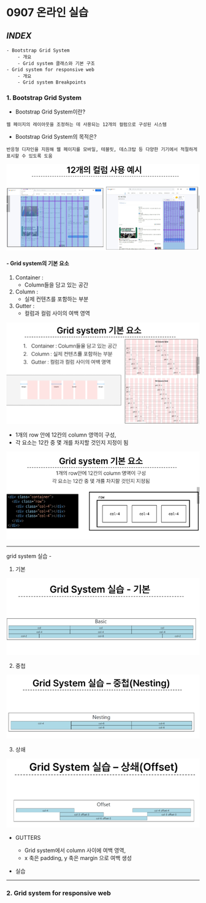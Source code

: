 # 0907 온라인 실습

## <em> INDEX </em>
    - Bootstrap Grid System
        - 개요
        - Grid system 클래스와 기본 구조
    - Grid system for responsive web
        - 개요
        - Grid system Breakpoints

### 1. Bootstrap Grid System

- Bootstrap Grid System이란?
```
웹 페이지의 레이아웃을 조정하는 데 사용되는 12개의 컬럼으로 구성된 시스템
```
- Bootstrap Grid System의 목적은?
```
반응형 디자인을 지원해 웹 페이지를 모바일, 테블릿, 데스크탑 등 다양한 기기에서 적절하게 표시할 수 있도록 도움
```

<img src='0907_img/1.PNG'>

#### - Grid system의 기본 요소

1. Container :
    - Column들을 담고 있는 공간
2. Column : 
    - 실제 컨텐츠를 포함하는 부분
3. Gutter :
    - 컬럼과 컬럼 사이의 여백 영역

<img src='0907_img/2.PNG'>

- 1개의 row 안에 12칸의 column 영역이 구성, 
- 각 요소는 12칸 중 몇 개를 차지할 것인지 지정이 됨

<img src='0907_img/3.PNG'>


*** 
grid system 실습 -

1. 기본
<img src='0907_img/4.PNG'>

2. 중첩
<img src='0907_img/5.PNG'>

3. 상쇄
<img src='0907_img/6.PNG'>

- GUTTERS 
    - Grid system에서 column 사이에 여백 영역, 
    - x 축은 padding, y 축은 margin 으로 여백 생성

- 실습


***
### 2. Grid system for responsive web